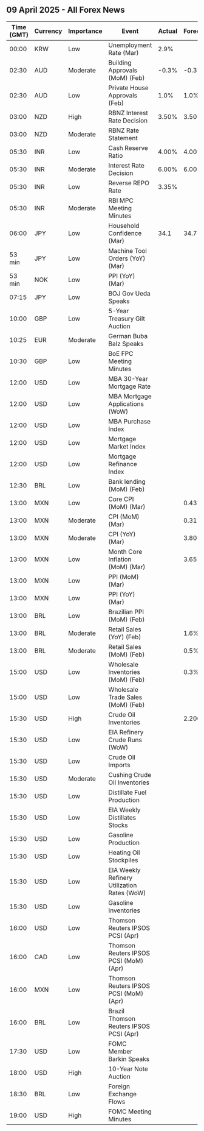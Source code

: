## 09 April 2025 - All Forex News

| Time (GMT) | Currency | Importance | Event | Actual | Forecast | Previous |
|------|----------|------------|-------|--------|----------|----------|
| 00:00 | KRW | Low | Unemployment Rate (Mar) | 2.9% |  | 2.7% |
| 02:30 | AUD | Moderate | Building Approvals (MoM) (Feb) | -0.3% | -0.3% | 6.9% |
| 02:30 | AUD | Low | Private House Approvals (Feb) | 1.0% | 1.0% | 1.4% |
| 03:00 | NZD | High | RBNZ Interest Rate Decision | 3.50% | 3.50% | 3.75% |
| 03:00 | NZD | Moderate | RBNZ Rate Statement |  |  |  |
| 05:30 | INR | Low | Cash Reserve Ratio | 4.00% | 4.00% | 4.00% |
| 05:30 | INR | Moderate | Interest Rate Decision | 6.00% | 6.00% | 6.25% |
| 05:30 | INR | Low | Reverse REPO Rate | 3.35% |  | 3.35% |
| 05:30 | INR | Moderate | RBI MPC Meeting Minutes |  |  |  |
| 06:00 | JPY | Low | Household Confidence (Mar) | 34.1 | 34.7 | 34.8 |
| 53 min | JPY | Low | Machine Tool Orders (YoY) (Mar) |  |  | 3.5% |
| 53 min | NOK | Low | PPI (YoY) (Mar) |  |  | 23.3% |
| 07:15 | JPY | Low | BOJ Gov Ueda Speaks |  |  |  |
| 10:00 | GBP | Low | 5-Year Treasury Gilt Auction |  |  | 4.311% |
| 10:25 | EUR | Moderate | German Buba Balz Speaks |  |  |  |
| 10:30 | GBP | Low | BoE FPC Meeting Minutes |  |  |  |
| 12:00 | USD | Low | MBA 30-Year Mortgage Rate |  |  | 6.70% |
| 12:00 | USD | Low | MBA Mortgage Applications (WoW) |  |  | -1.6% |
| 12:00 | USD | Low | MBA Purchase Index |  |  | 158.2 |
| 12:00 | USD | Low | Mortgage Market Index |  |  | 243.6 |
| 12:00 | USD | Low | Mortgage Refinance Index |  |  | 710.4 |
| 12:30 | BRL | Low | Bank lending (MoM) (Feb) |  |  | 0.0% |
| 13:00 | MXN | Low | Core CPI (MoM) (Mar) |  | 0.43% | 0.48% |
| 13:00 | MXN | Moderate | CPI (MoM) (Mar) |  | 0.31% | 0.28% |
| 13:00 | MXN | Moderate | CPI (YoY) (Mar) |  | 3.80% | 3.77% |
| 13:00 | MXN | Low | Month Core Inflation (MoM) (Mar) |  | 3.65% | 3.65% |
| 13:00 | MXN | Low | PPI (MoM) (Mar) |  |  | 0.60% |
| 13:00 | MXN | Low | PPI (YoY) (Mar) |  |  | 8.00% |
| 13:00 | BRL | Low | Brazilian PPI (MoM) (Feb) |  |  | 0.13% |
| 13:00 | BRL | Moderate | Retail Sales (YoY) (Feb) |  | 1.6% | 3.1% |
| 13:00 | BRL | Moderate | Retail Sales (MoM) (Feb) |  | 0.5% | -0.1% |
| 15:00 | USD | Low | Wholesale Inventories (MoM) (Feb) |  | 0.3% | 0.8% |
| 15:00 | USD | Low | Wholesale Trade Sales (MoM) (Feb) |  |  | -1.3% |
| 15:30 | USD | High | Crude Oil Inventories |  | 2.200M | 6.165M |
| 15:30 | USD | Low | EIA Refinery Crude Runs (WoW) |  |  | -0.192M |
| 15:30 | USD | Low | Crude Oil Imports |  |  | 0.999M |
| 15:30 | USD | Moderate | Cushing Crude Oil Inventories |  |  | 2.373M |
| 15:30 | USD | Low | Distillate Fuel Production |  |  | 0.164M |
| 15:30 | USD | Low | EIA Weekly Distillates Stocks |  |  | 0.264M |
| 15:30 | USD | Low | Gasoline Production |  |  | 0.062M |
| 15:30 | USD | Low | Heating Oil Stockpiles |  |  | 0.209M |
| 15:30 | USD | Low | EIA Weekly Refinery Utilization Rates (WoW) |  |  | -1.0% |
| 15:30 | USD | Low | Gasoline Inventories |  |  | -1.551M |
| 16:00 | USD | Low | Thomson Reuters IPSOS PCSI (Apr) |  |  | 54.02 |
| 16:00 | CAD | Low | Thomson Reuters IPSOS PCSI (MoM) (Apr) |  |  | 45.47 |
| 16:00 | MXN | Low | Thomson Reuters IPSOS PCSI (MoM) (Apr) |  |  | 58.11 |
| 16:00 | BRL | Low | Brazil Thomson Reuters IPSOS PCSI (Apr) |  |  | 49.07 |
| 17:30 | USD | Low | FOMC Member Barkin Speaks |  |  |  |
| 18:00 | USD | High | 10-Year Note Auction |  |  | 4.310% |
| 18:30 | BRL | Low | Foreign Exchange Flows |  |  | -2.085B |
| 19:00 | USD | High | FOMC Meeting Minutes |  |  |  |
